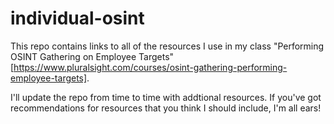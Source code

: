 # individual-osint
This repo contains links to all of the resources I use in my class "Performing OSINT Gathering on Employee Targets" [https://www.pluralsight.com/courses/osint-gathering-performing-employee-targets].

I'll update the repo from time to time with addtional resources. If you've got recommendations for resources that you think I should include, I'm all ears!

